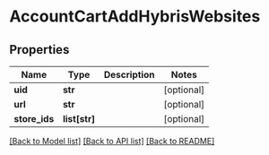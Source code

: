# AccountCartAddHybrisWebsites

## Properties
Name | Type | Description | Notes
------------ | ------------- | ------------- | -------------
**uid** | **str** |  | [optional] 
**url** | **str** |  | [optional] 
**store_ids** | **list[str]** |  | [optional] 

[[Back to Model list]](../README.md#documentation-for-models) [[Back to API list]](../README.md#documentation-for-api-endpoints) [[Back to README]](../README.md)


